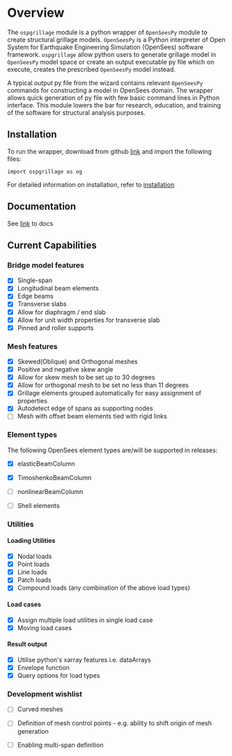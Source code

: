 
# Overview

The `ospgrillage` module is a python wrapper of ```OpenSeesPy``` module  to create structural grillage models. ```OpenSeesPy``` 
is a Python interpreter of Open System for Earthquake Engineering Simulation (OpenSees) software framework.
`ospgrillage` allow python users to generate grillage model in ```OpenSeesPy``` model space or create an output executable py file 
which on execute, creates the prescribed ```OpenSeesPy``` model instead.

A typical output py file from the wizard contains relevant ```OpenSeesPy``` commands for constructing a 
model in OpenSees domain. The wrapper allows quick generation of py file with few basic command lines in Python 
interface. This module lowers the bar for research, education, and training of the software for structural
analysis purposes.

## Installation

To run the wrapper, download from github [link](https://github.com/MonashSmartStructures/ospgrillage.git) and import the following files:
    
    import ospgrillage as og
    
For detailed information on installation, refer to [installation](https://monashsmartstructures.github.io/ospgrillage/rst/Installation.html)


## Documentation

See [link](https://monashsmartstructures.github.io/ospgrillage/index.html) to docs

## Current Capabilities

### Bridge model features
- [x] Single-span
- [x] Longitudinal beam elements
- [x] Edge beams
- [x] Transverse slabs
- [x] Allow for diaphragm / end slab
- [x] Allow for unit width properties for transverse slab
- [x] Pinned and roller supports

### Mesh features
- [x] Skewed(Oblique) and Orthogonal meshes
- [x] Positive and negative skew angle
- [x] Allow for skew mesh to be set up to 30 degrees
- [x] Allow for orthogonal mesh to be set no less than 11 degrees
- [x] Grillage elements grouped automatically for easy assignment of properties
- [x] Autodetect edge of spans as supporting nodes
- [ ] Mesh with offset beam elements tied with rigid links

### Element types
The following OpenSees element types are/will be supported in releases:
- [x] elasticBeamColumn
- [x] TimoshenkoBeamColumn  
- [ ] nonlinearBeamColumn
- [ ] Shell elements


### Utilities
#### Loading Utilities
- [x] Nodal loads
- [x] Point loads
- [x] Line loads
- [x] Patch loads
- [x] Compound loads (any combination of the above load types) 

#### Load cases
- [x] Assign multiple load utilities in single load case
- [x] Moving load cases

#### Result output
- [x] Utilise python's xarray features i.e. dataArrays
- [x] Envelope function
- [x] Query options for load types

### Development wishlist
- [ ] Curved meshes
- [ ] Definition of mesh control points - e.g. ability to shift origin of mesh generation
- [ ] Enabling multi-span definition 


